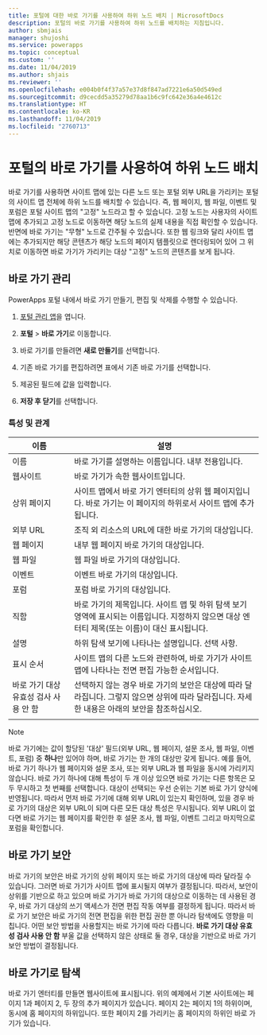```yaml
---
title: 포털에 대한 바로 가기를 사용하여 하위 노드 배치 | MicrosoftDocs
description: 포털의 바로 가기를 사용하여 하위 노드를 배치하는 지침입니다.
author: sbmjais
manager: shujoshi
ms.service: powerapps
ms.topic: conceptual
ms.custom: ''
ms.date: 11/04/2019
ms.author: shjais
ms.reviewer: ''
ms.openlocfilehash: e004b0f4f37a57e37d8f847ad7221e6a50d549ed
ms.sourcegitcommit: d9cecdd5a35279d78aa1b6c9fc642e36a4e4612c
ms.translationtype: HT
ms.contentlocale: ko-KR
ms.lasthandoff: 11/04/2019
ms.locfileid: "2760713"
---
```

# <a name="place-child-nodes-by-using-shortcuts-for-portals"></a>포털의 바로 가기를 사용하여 하위 노드 배치
바로 가기를 사용하면 사이트 맵에 있는 다른 노드 또는 포털 외부 URL을 가리키는 포털의 사이트 맵 전체에 하위 노드를 배치할 수 있습니다. 즉, 웹 페이지, 웹 파일, 이벤트 및 포럼은 포털 사이트 맵의 "고정" 노드라고 할 수 있습니다. 고정 노드는 사용자의 사이트 맵에 추가되고 고정 노드로 이동하면 해당 노드의 실제 내용을 직접 확인할 수 있습니다. 반면에 바로 가기는 "무형" 노드로 간주될 수 있습니다. 또한 웹 링크와 달리 사이트 맵에는 추가되지만 해당 콘텐츠가 해당 노드의 페이지 템플릿으로 렌더링되어 있어 그 위치로 이동하면 바로 가기가 가리키는 대상 "고정" 노드의 콘텐츠를 보게 됩니다.

## <a name="manage-shortcuts"></a>바로 가기 관리

PowerApps 포털 내에서 바로 가기 만들기, 편집 및 삭제를 수행할 수 있습니다.

1. [포털 관리 앱](configure-portal.md)을 엽니다.

2. **포털** &gt; **바로 가기**로 이동합니다. 

3. 바로 가기를 만들려면 **새로 만들기**를 선택합니다. 

4. 기존 바로 가기를 편집하려면 표에서 기존 바로 가기를 선택합니다. 

5. 제공된 필드에 값을 입력합니다. 

6. **저장 후 닫기**를 선택합니다.

### <a name="attributes-and-relationships"></a>특성 및 관계

| 이름                               | 설명                                                                                                                                                                                  |
|------------------------------------|----------------------------------------------------------------------------------------------------------------------------------------------------------------------------------------------|
| 이름                               | 바로 가기를 설명하는 이름입니다. 내부 전용입니다.                                                                                                                                  |
| 웹사이트                            | 바로 가기가 속한 웹사이트입니다.                                                                                                                                                    |
| 상위 페이지                        | 사이트 맵에서 바로 가기 엔터티의 상위 웹 페이지입니다. 바로 가기는 이 페이지의 하위로서 사이트 맵에 추가됩니다.                                                                 |
| 외부 URL                       | 조직 외 리소스의 URL에 대한 바로 가기의 대상입니다.                                                                                                                  |
| 웹 페이지                           | 내부 웹 페이지 바로 가기의 대상입니다.                                                                                                                                               |
| 웹 파일                           | 웹 파일 바로 가기의 대상입니다.                                                                                                                                                        |
| 이벤트                              | 이벤트 바로 가기의 대상입니다.                                                                                                                                                          |
| 포럼                              | 포럼 바로 가기의 대상입니다.                                                                                                                                                           |
| 직함                              | 바로 가기의 제목입니다. 사이트 맵 및 하위 탐색 보기 영역에 표시되는 이름입니다. 지정하지 않으면 대상 엔터티 제목(또는 이름)이 대신 표시됩니다. |
| 설명                        | 하위 탐색 보기에 나타나는 설명입니다. 선택 사항.                                                                                                                                        |
| 표시 순서                      | 사이트 맵의 다른 노드와 관련하여, 바로 가기가 사이트 맵에 나타나는 전면 편집 가능한 순서입니다.                                                      |
| 바로 가기 대상 유효성 검사 사용 안 함 | 선택하지 않는 경우 바로 가기의 보안은 대상에 따라 달라집니다. 그렇지 않으면 상위에 따라 달라집니다. 자세한 내용은 아래의 보안을 참조하십시오.                                   |
||

> [!Note]
> 바로 가기에는 값이 할당된 '대상' 필드(외부 URL, 웹 페이지, 설문 조사, 웹 파일, 이벤트, 포럼) 중 **하나**만 있어야 하며, 바로 가기는 한 개의 대상만 갖게 됩니다. 예를 들어, 바로 가기 하나가 웹 페이지와 설문 조사, 또는 외부 URL과 웹 파일을 동시에 가리키지 않습니다. 바로 가기 하나에 대해 특성이 두 개 이상 있으면 바로 가기는 다른 항목은 모두 무시하고 첫 번째를 선택합니다. 대상이 선택되는 우선 순위는 기본 바로 가기 양식에 반영됩니다. 따라서 먼저 바로 가기에 대해 외부 URL이 있는지 확인하며, 있을 경우 바로 가기의 대상은 외부 URL이 되며 다른 모든 대상 특성은 무시됩니다. 외부 URL이 없다면 바로 가기는 웹 페이지를 확인한 후 설문 조사, 웹 파일, 이벤트 그리고 마지막으로 포럼을 확인합니다. 

## <a name="secure-shortcuts"></a>바로 가기 보안

바로 가기의 보안은 바로 가기의 상위 페이지 또는 바로 가기의 대상에 따라 달라질 수 있습니다. 그러면 바로 가기가 사이트 맵에 표시될지 여부가 결정됩니다. 따라서, 보안이 상위를 기반으로 하고 있으며 바로 가기가 바로 가기의 대상으로 이동하는 데 사용된 경우, 바로 가기 대상의 쓰기 액세스가 전면 편집 작동 여부를 결정하게 됩니다. 따라서 바로 가기 보안은 바로 가기의 전면 편집을 위한 편집 권한 뿐 아니라 탐색에도 영향을 미칩니다. 어떤 보안 방법을 사용할지는 바로 가기에 따라 다릅니다. **바로 가기 대상 유효성 검사 사용 안 함** 부울 값을 선택하지 않은 상태로 둘 경우, 대상을 기반으로 바로 가기 보안 방법이 결정됩니다.

## <a name="navigate-with-shortcuts"></a>바로 가기로 탐색

바로 가기 엔터티를 만들면 웹사이트에 표시됩니다. 위의 예제에서 기본 사이트에는 페이지 1과 페이지 2, 두 장의 추가 페이지가 있습니다. 페이지 2는 페이지 1의 하위이며, 동시에 홈 페이지의 하위입니다. 또한 페이지 2를 가리키는 홈 페이지의 하위인 바로 가기가 있습니다. 
